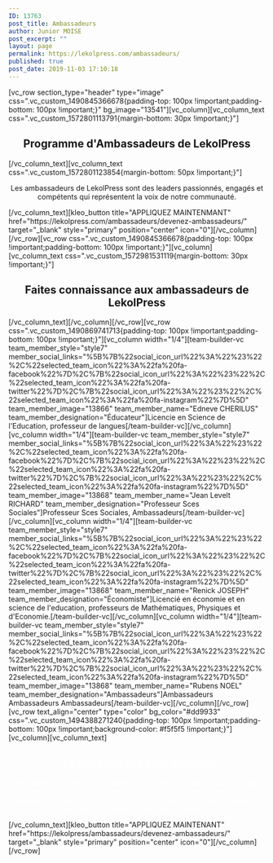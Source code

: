 ```yaml
---
ID: 13763
post_title: Ambassadeurs
author: Junior MOISE
post_excerpt: ""
layout: page
permalink: https://lekolpress.com/ambassadeurs/
published: true
post_date: 2019-11-03 17:10:18
---
```

[vc_row section_type="header" type="image" css=".vc_custom_1490845366678{padding-top: 100px !important;padding-bottom: 100px !important;}" bg_image="13541"][vc_column][vc_column_text css=".vc_custom_1572801113791{margin-bottom: 30px !important;}"]
<h2 class="line center" style="text-align: center;">Programme d'Ambassadeurs de LekolPress</h2>
[/vc_column_text][vc_column_text css=".vc_custom_1572801123854{margin-bottom: 50px !important;}"]
<p style="text-align: center;"><span style="font-weight: 400;">Les ambassadeurs de LekolPress sont des leaders passionnés,
engagés et compétents qui représentent la voix de notre communauté.</span></p>
[/vc_column_text][kleo_button title="APPLIQUEZ MAINTENMANT" href="https://lekolpress.com/ambassadeurs/devenez-ambassadeurs/" target="_blank" style="primary" position="center" icon="0"][/vc_column][/vc_row][vc_row css=".vc_custom_1490845366678{padding-top: 100px !important;padding-bottom: 100px !important;}"][vc_column][vc_column_text css=".vc_custom_1572981531119{margin-bottom: 30px !important;}"]
<h2 class="line center" style="text-align: center;">Faites connaissance aux ambassadeurs de LekolPress</h2>
[/vc_column_text][/vc_column][/vc_row][vc_row css=".vc_custom_1490869741713{padding-top: 100px !important;padding-bottom: 100px !important;}"][vc_column width="1/4"][team-builder-vc team_member_style="style7" member_social_links="%5B%7B%22social_icon_url%22%3A%22%23%22%2C%22selected_team_icon%22%3A%22fa%20fa-facebook%22%7D%2C%7B%22social_icon_url%22%3A%22%23%22%2C%22selected_team_icon%22%3A%22fa%20fa-twitter%22%7D%2C%7B%22social_icon_url%22%3A%22%23%22%2C%22selected_team_icon%22%3A%22fa%20fa-instagram%22%7D%5D" team_member_image="13866" team_member_name="Edneve CHERILUS" team_member_designation="Éducateur"]Licencie en Science de l'Education, professeur de langues[/team-builder-vc][/vc_column][vc_column width="1/4"][team-builder-vc team_member_style="style7" member_social_links="%5B%7B%22social_icon_url%22%3A%22%23%22%2C%22selected_team_icon%22%3A%22fa%20fa-facebook%22%7D%2C%7B%22social_icon_url%22%3A%22%23%22%2C%22selected_team_icon%22%3A%22fa%20fa-twitter%22%7D%2C%7B%22social_icon_url%22%3A%22%23%22%2C%22selected_team_icon%22%3A%22fa%20fa-instagram%22%7D%5D" team_member_image="13868" team_member_name="Jean Levelt RICHARD" team_member_designation="Professeur Sces Sociales"]Professeur Sces Sociales, Ambassadeurs[/team-builder-vc][/vc_column][vc_column width="1/4"][team-builder-vc team_member_style="style7" member_social_links="%5B%7B%22social_icon_url%22%3A%22%23%22%2C%22selected_team_icon%22%3A%22fa%20fa-facebook%22%7D%2C%7B%22social_icon_url%22%3A%22%23%22%2C%22selected_team_icon%22%3A%22fa%20fa-twitter%22%7D%2C%7B%22social_icon_url%22%3A%22%23%22%2C%22selected_team_icon%22%3A%22fa%20fa-instagram%22%7D%5D" team_member_image="13868" team_member_name="Renick JOSEPH" team_member_designation="Économiste"]Licencié en économie et en science de l'education, professeurs de Mathématiques, Physiques et d'Economie.[/team-builder-vc][/vc_column][vc_column width="1/4"][team-builder-vc team_member_style="style7" member_social_links="%5B%7B%22social_icon_url%22%3A%22%23%22%2C%22selected_team_icon%22%3A%22fa%20fa-facebook%22%7D%2C%7B%22social_icon_url%22%3A%22%23%22%2C%22selected_team_icon%22%3A%22fa%20fa-twitter%22%7D%2C%7B%22social_icon_url%22%3A%22%23%22%2C%22selected_team_icon%22%3A%22fa%20fa-instagram%22%7D%5D" team_member_image="13868" team_member_name="Rubens NOEL" team_member_designation="Ambassadeurs"]Ambassadeurs Ambassadeurs Ambassadeurs[/team-builder-vc][/vc_column][/vc_row][vc_row text_align="center" type="color" bg_color="#dd9933" css=".vc_custom_1494388271240{padding-top: 100px !important;padding-bottom: 100px !important;background-color: #f5f5f5 !important;}"][vc_column][vc_column_text]
<h2 style="text-align: center; color: white;"><b>Les applications sont ouvertes</b></h2>
<p style="text-align: center; color: white;"><span style="font-weight: 400;">Les candidatures seront acceptées sur une base continue et une nouvelle catégorie d'ambassadeurs est annoncée chaque automne.
Les ambassadeurs sélectionnés doivent s’engager à participer à ce programme pendant une année universitaire complète.</span></p>
[/vc_column_text][kleo_button title="APPLIQUEZ MAINTENANT" href="https://lekolpress/ambassadeurs/devenez-ambassadeurs/" target="_blank" style="primary" position="center" icon="0"][/vc_column][/vc_row]
